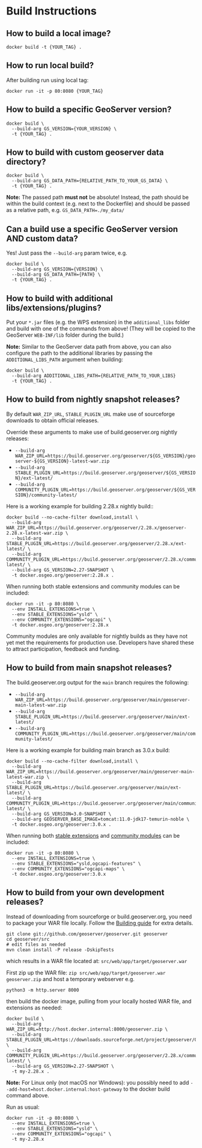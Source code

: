 # Build Instructions

## How to build a local image?

```shell
docker build -t {YOUR_TAG} .
```

## How to run local build?

After building run using local tag:

```shell
docker run -it -p 80:8080 {YOUR_TAG}
```

## How to build a specific GeoServer version?

```shell
docker build \
  --build-arg GS_VERSION={YOUR_VERSION} \
  -t {YOUR_TAG} .
```

## How to build with custom geoserver data directory?

```shell
docker build \
  --build-arg GS_DATA_PATH={RELATIVE_PATH_TO_YOUR_GS_DATA} \
  -t {YOUR_TAG} .
```

**Note:** The passed path **must not** be absolute! Instead, the path should be within the build context (e.g. next to the Dockerfile) and should be passed as a relative path, e.g. `GS_DATA_PATH=./my_data/`

## Can a build use a specific GeoServer version AND custom data?

Yes! Just pass the `--build-arg` param twice, e.g.

```shell
docker build \
  --build-arg GS_VERSION={VERSION} \
  --build-arg GS_DATA_PATH={PATH} \
  -t {YOUR_TAG} .
```

## How to build with additional libs/extensions/plugins?

Put your `*.jar` files (e.g. the WPS extension) in the `additional_libs` folder and build with one of the commands from above! (They will be copied to the GeoServer `WEB-INF/lib` folder during the build.)

**Note:** Similar to the GeoServer data path from above, you can also configure the path to the additional libraries by passing the `ADDITIONAL_LIBS_PATH` argument when building:

```shell
docker build \
  --build-arg ADDITIONAL_LIBS_PATH={RELATIVE_PATH_TO_YOUR_LIBS}
  -t {YOUR_TAG} .
```

## How to build from nightly snapshot releases?

By default ``WAR_ZIP_URL``, ``STABLE_PLUGIN_URL`` make use of sourceforge downloads to obtain official releases.

Override these arguments to make use of build.geoserver.org nightly releases:

* ``--build-arg WAR_ZIP_URL=https://build.geoserver.org/geoserver/${GS_VERSION}/geoserver-${GS_VERSION}-latest-war.zip``
* ``--build-arg STABLE_PLUGIN_URL=https://build.geoserver.org/geoserver/${GS_VERSION}/ext-latest/``
* ``--build-arg COMMUNITY_PLUGIN_URL=https://build.geoserver.org/geoserver/${GS_VERSION}/community-latest/``

Here is a working example for building 2.28.x nightly build::
```
docker build --no-cache-filter download,install \
  --build-arg WAR_ZIP_URL=https://build.geoserver.org/geoserver/2.28.x/geoserver-2.28.x-latest-war.zip \
  --build-arg STABLE_PLUGIN_URL=https://build.geoserver.org/geoserver/2.28.x/ext-latest/ \
  --build-arg COMMUNITY_PLUGIN_URL=https://build.geoserver.org/geoserver/2.28.x/community-latest/ \
  --build-arg GS_VERSION=2.27-SNAPSHOT \
  -t docker.osgeo.org/geoserver:2.28.x .
```

When running both stable extensions and community modules can be included:

```
docker run -it -p 80:8080 \
  --env INSTALL_EXTENSIONS=true \
  --env STABLE_EXTENSIONS="ysld" \
  --env COMMUNITY_EXTENSIONS="ogcapi" \
  -t docker.osgeo.org/geoserver:2.28.x 
```

Community modules are only available for nightly builds as they have not yet met the requirements for production use. Developers have shared these to attract participation, feedback and funding.

## How to build from main snapshot releases?

The build.geoserver.org output for the ``main`` branch requires the following:

* ``--build-arg WAR_ZIP_URL=https://build.geoserver.org/geoserver/main/geoserver-main-latest-war.zip``
* ``--build-arg STABLE_PLUGIN_URL=https://build.geoserver.org/geoserver/main/ext-latest/``
* ``--build-arg COMMUNITY_PLUGIN_URL=https://build.geoserver.org/geoserver/main/community-latest/``


Here is a working example for building main branch as 3.0.x build:
```
docker build --no-cache-filter download,install \
  --build-arg WAR_ZIP_URL=https://build.geoserver.org/geoserver/main/geoserver-main-latest-war.zip \
  --build-arg STABLE_PLUGIN_URL=https://build.geoserver.org/geoserver/main/ext-latest/ \
  --build-arg COMMUNITY_PLUGIN_URL=https://build.geoserver.org/geoserver/main/community-latest/ \
  --build-arg GS_VERSION=3.0-SNAPSHOT \
  --build-arg GEOSERVER_BASE_IMAGE=tomcat:11.0-jdk17-temurin-noble \
  -t docker.osgeo.org/geoserver:3.0.x .
```

When running both [stable extensions](https://build.geoserver.org/geoserver/main/ext-latest/) and [community modules](https://build.geoserver.org/geoserver/main/community-latest/) can be included:

```
docker run -it -p 80:8080 \
  --env INSTALL_EXTENSIONS=true \
  --env STABLE_EXTENSIONS="ysld,ogcapi-features" \
  --env COMMUNITY_EXTENSIONS="ogcapi-maps" \
  -t docker.osgeo.org/geoserver:3.0.x
```

## How to build from your own development releases?

Instead of downloading from sourceforge or build.geoserver.org, you need to package your WAR file locally.  Follow the [Building guide](https://docs.geoserver.org/latest/en/developer/maven-guide/index.html#building) for extra details.

```
git clone git://github.com/geoserver/geoserver.git geoserver
cd geoserver/src
# edit files as needed
mvn clean install -P release -DskipTests
```
which results in a WAR file located at: `src/web/app/target/geoserver.war`

First zip up the WAR file: `zip src/web/app/target/geoserver.war geoserver.zip`
and host a temporary webserver e.g.
```
python3 -m http.server 8000
```
then build the docker image, pulling from your locally hosted WAR file, and extensions as needed:
```
docker build \
  --build-arg WAR_ZIP_URL=http://host.docker.internal:8000/geoserver.zip \
  --build-arg STABLE_PLUGIN_URL=https://downloads.sourceforge.net/project/geoserver/GeoServer/2.27.2/extensions \
  --build-arg COMMUNITY_PLUGIN_URL=https://build.geoserver.org/geoserver/2.28.x/community-latest/ \
  --build-arg GS_VERSION=2.27-SNAPSHOT \
  -t my-2.28.x .
```

**Note:** For Linux only (not macOS nor Windows): you possibly need to add `--add-host=host.docker.internal:host-gateway` to the docker build command above.

Run as usual:
```
docker run -it -p 80:8080 \
  --env INSTALL_EXTENSIONS=true \
  --env STABLE_EXTENSIONS="ysld" \
  --env COMMUNITY_EXTENSIONS="ogcapi" \
  -t my-2.28.x
```
